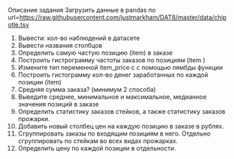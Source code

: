 Описание задания
Загрузить данные в pandas по url=https://raw.githubusercontent.com/justmarkham/DAT8/master/data/chipotle.tsv
1. Вывести: кол-во наблюдений в датасете
2. Вывести названия столбцов
3. Определить самую частую позицию (item) в заказе
4. Построить гистрограмму частоты заказов по позициям (item )
5. Измените тип переменной item_price c с помощью лямбды функции
6. Построить гистограмму кол-во денег заработанных по каждой позиции (item)
7. Средняя сумма заказа? (минимум 2 способа)
8. Выведите среднее, минимальное и максимальное, медианное значения позиций в заказе
9. Определить статистику заказов стейков, а также статистику заказов прожарки.
10. Добавить новый столбец цен на каждую позицию в заказе в рублях.
11. Сгруппировать заказы по входящим позициям в него. Отдельно сгруппировать по стейкам во всех видах прожарках.
12. Определить цену по каждой позиции в отдельности.
